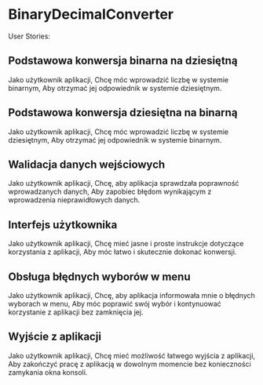 # BinaryDecimalConverter

User Stories:

## Podstawowa konwersja binarna na dziesiętną

Jako użytkownik aplikacji,
Chcę móc wprowadzić liczbę w systemie binarnym,
Aby otrzymać jej odpowiednik w systemie dziesiętnym.


## Podstawowa konwersja dziesiętna na binarną

Jako użytkownik aplikacji,
Chcę móc wprowadzić liczbę w systemie dziesiętnym,
Aby otrzymać jej odpowiednik w systemie binarnym.


## Walidacja danych wejściowych

Jako użytkownik aplikacji,
Chcę, aby aplikacja sprawdzała poprawność wprowadzanych danych,
Aby zapobiec błędom wynikającym z wprowadzenia nieprawidłowych danych.

## Interfejs użytkownika

Jako użytkownik aplikacji,
Chcę mieć jasne i proste instrukcje dotyczące korzystania z aplikacji,
Aby móc łatwo i skutecznie dokonać konwersji.

## Obsługa błędnych wyborów w menu

Jako użytkownik aplikacji,
Chcę, aby aplikacja informowała mnie o błędnych wyborach w menu,
Aby móc poprawić swój wybór i kontynuować korzystanie z aplikacji bez zamknięcia jej.

## Wyjście z aplikacji

Jako użytkownik aplikacji,
Chcę mieć możliwość łatwego wyjścia z aplikacji,
Aby zakończyć pracę z aplikacją w dowolnym momencie bez konieczności zamykania okna konsoli.
